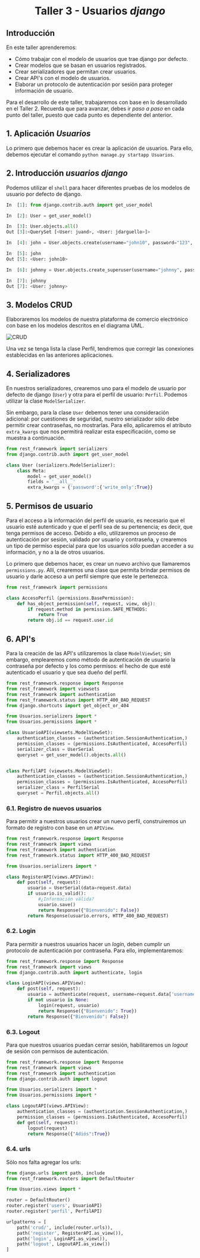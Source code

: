 <div align="center">
    <h1>Taller 3 - Usuarios <i>django</i></h1>
</div>

## Introducción

En este taller aprenderemos:

* Cómo trabajar con el modelo de usuarios que trae django por defecto.
* Crear modelos que se basan en usuarios registrados.
* Crear serializadores que permitan crear usuarios.
* Crear API's con el modelo de usuarios.
* Elaborar un protocolo de autenticación por sesión para proteger información de usuario.

Para el desarrollo de este taller, trabajaremos con base en lo desarrollado en el Taller 2. Recuerda que para avanzar, debes ir _paso a paso_ en cada punto del taller, puesto que cada punto es dependiente del anterior.

## 1. Aplicación _Usuarios_

Lo primero que debemos hacer es crear la aplicación de usuarios. Para ello, debemos ejecutar el comando `python manage.py startapp Usuarios`.

## 2. Introducción _usuarios django_

Podemos utilizar el `shell` para hacer diferentes pruebas de los modelos de usuario por defecto de django. 

```PYTHON
In  [1]: from django.contrib.auth import get_user_model

In  [2]: User = get_user_model()

In  [3]: User.objects.all()
Out [3]:<QuerySet [<User: juand>, <User: jdarguello>]>

In  [4]: john = User.objects.create(username="john10", password="123", email="john10@")

In  [5]: john
Out [5]: <User: john10>

In  [6]: johnny = User.objects.create_superuser(username="johnny", password="123", email="johnny@")

In  [7]: johnny
Out [7]: <User: johnny>

```

## 3. Modelos CRUD

Elaboraremos los modelos de nuestra plataforma de comercio electrónico con base en los modelos descritos en el diagrama UML.

![CRUD](./Images/UML_CRUD.png)

Una vez se tenga lista la clase Perfil, tendremos que corregir las conexiones establecidas en las anteriores aplicaciones.

## 4. Serializadores

En nuestros serializadores, crearemos uno para el modelo de usuario por defecto de django (`User`) y otra para el perfil de usuario: `Perfil`. Podemos utilizar la clase `ModelSerializer`. 

Sin embargo, para la clase `User` debemos tener una consideración adicional: por cuestiones de seguridad, nuestro serializador sólo debe permitir crear contraseñas, no mostrarlas. Para ello, aplicaremos el atributo `extra_kwargs` que nos permitirá realizar esta especificación, como se muestra a continuación.

```PYTHON
from rest_framework import serializers
from django.contrib.auth import get_user_model

class User (serializers.ModelSerializer):
    class Meta:
        model = get_user_model()
        fields = '__all__'
        extra_kwargs = {'password':{'write_only':True}}
```

## 5. Permisos de usuario

Para el acceso a la información del perfil de usuario, es necesario que el usuario esté autenticado y que el perfil sea de su pertenencia; es decir, que tenga permisos de acceso. Debido a ello, utilizaremos un proceso de autenticación por sesión, validado por usuario y contraseña, y crearemos un tipo de permiso especial para que los usuarios _sólo_ puedan acceder a su información, y no a la de otros usuarios. 

Lo primero que debemos hacer, es crear un nuevo archivo que llamaremos `permissions.py`. Allí, crearemos una clase que permita brindar permisos de usuario y darle acceso a un perfil siempre que este le pertenezca.

```PYTHON
from rest_framework import permissions

class AccesoPerfil (permissions.BasePermission):
    def has_object_permission(self, request, view, obj):
        if request.method in permission.SAFE_METHODS:
            return True
        return obj.id == request.user.id
```

## 6. API's

Para la creación de las API's utilizaremos la clase `ModelViewSet`; sin embargo, emplearemos como método de autenticación de usuario la contraseña por defecto y los como permisos: el hecho de que esté autenticado el usuario y que sea dueño del perfil.


```PYTHON
from rest_framework.response import Response
from rest_framework import viewsets
from rest_framework import authentication
from rest_framework.status import HTTP_400_BAD_REQUEST
from django.shortcuts import get_object_or_404

from Usuarios.serializers import *
from Usuarios.permissions import *

class UsuarioAPI(viewsets.ModelViewSet):
    authentication_classes = (authentication.SessionAuthentication,)
    permission_classes = (permissions.IsAuthenticated, AccesoPerfil)
    serializer_class = UserSerial
    queryset = get_user_model().objects.all()


class PerfilAPI (viewsets.ModelViewSet):
    authentication_classes = (authentication.SessionAuthentication,)
    permission_classes = (permissions.IsAuthenticated, AccesoPerfil)
    serializer_class = PerfilSerial
    queryset = Perfil.objects.all()
```

### 6.1. Registro de nuevos usuarios

Para permitir a nuestros usuarios crear un nuevo perfil, construiremos un formato de registro con base en un `APIView`. 

```PYTHON
from rest_framework.response import Response
from rest_framework import views
from rest_framework import authentication
from rest_framework.status import HTTP_400_BAD_REQUEST

from Usuarios.serializers import *

class RegisterAPI(views.APIView):
    def post(self, request):
        usuario = UserSerial(data=request.data)
        if usuario.is_valid():
            #¿Información válida?
            usuario.save()
            return Response({"Bienvenido": False})
        return Response(usuario.errors, HTTP_400_BAD_REQUEST)
```

### 6.2. Login

Para permitir a nuestros usuarios hacer un _login_, deben cumplir un protocolo de autenticación por contraseña. Para ello, implementaremos:

```PYTHON
from rest_framework.response import Response
from rest_framework import views
from django.contrib.auth import authenticate, login

class LoginAPI(views.APIView):
    def post(self, request):
        usuario = authenticate(request, username=request.data['username'], password = request.data['password'])
        if not usuario is None:
            login(request, usuario)
            return Response({"Bienvenido": True})
        return Response({"Bienvenido": False})
```

### 6.3. Logout

Para que nuestros usuarios puedan cerrar sesión, habilitaremos un _logout_ de sesión con permisos de autenticación.

```PYTHON
from rest_framework.response import Response
from rest_framework import views
from rest_framework import authentication
from django.contrib.auth import logout

from Usuarios.serializers import *
from Usuarios.permissions import *

class LogoutAPI(views.APIView):
    authentication_classes = (authentication.SessionAuthentication,)
    permission_classes = (permissions.IsAuthenticated, AccesoPerfil)
    def get(self, request):
        logout(request)
        return Response({"Adiós":True})
```

### 6.4. urls

Sólo nos falta agregar los urls:

```PYTHON
from django.urls import path, include
from rest_framework.routers import DefaultRouter 

from Usuarios.views import *

router = DefaultRouter()
router.register('users', UsuarioAPI)
router.register('perfil', PerfilAPI)

urlpatterns = [
    path('crud/', include(router.urls)),
    path('register', RegisterAPI.as_view()),
    path('login', LoginAPI.as_view()),
    path('logout', LogoutAPI.as_view())
]
```




